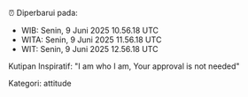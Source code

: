 ⏰ Diperbarui pada:
- WIB: Senin, 9 Juni 2025 10.56.18 UTC
- WITA: Senin, 9 Juni 2025 11.56.18 UTC
- WIT: Senin, 9 Juni 2025 12.56.18 UTC

Kutipan Inspiratif:
"I am who I am, Your approval is not needed"


Kategori: attitude

